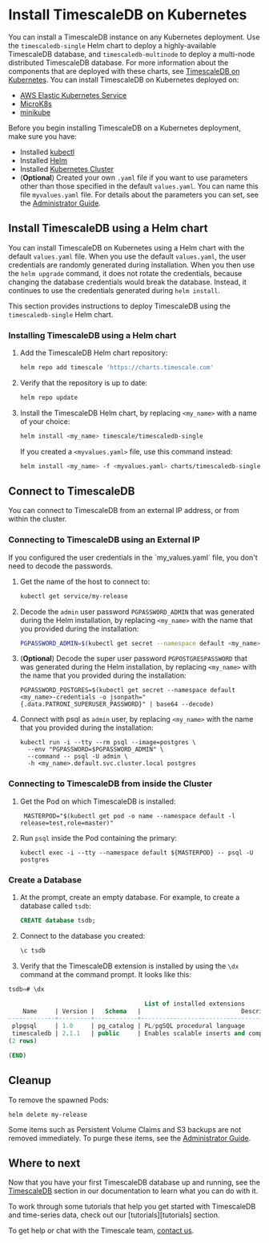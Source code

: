 # Install TimescaleDB on Kubernetes
You can install a TimescaleDB instance on any Kubernetes deployment. Use the `timescaledb-single` Helm chart to deploy a highly-available TimescaleDB database, and `timescaledb-multinode` to deploy a multi-node distributed TimescaleDB database.
For more information about the components that are deployed with these charts, see 
[TimescaleDB on Kubernetes][timescaledb-k8s].
You can install TimescaleDB on Kubernetes deployed on:
* [AWS Elastic Kubernetes Service][aws-eks]
* [MicroK8s][microk8s-install]
* [minikube][minikube-install]

Before you begin installing TimescaleDB on a Kubernetes deployment, make sure you have:
* Installed [kubectl][kubectl-install]
* Installed [Helm][helm-install]
* Installed [Kubernetes Cluster][kubernetes-install]
* (**Optional**) Created your own `.yaml` file if you want to use parameters other than those specified in the default `values.yaml`. You can name this file `myvalues.yaml` file. For details about the parameters you can set, see  the [Administrator Guide][admin-guide].


## Install TimescaleDB using a Helm chart
You can install TimescaleDB on Kubernetes using a Helm chart with the default `values.yaml` file. 
When you use the default `values.yaml`, the user credentials are randomly generated during installation.
When you then use the `helm upgrade` command, it does not rotate the credentials, because changing the database credentials would break the database. Instead, it continues to use the credentials generated during `helm install`.

This section provides instructions to deploy TimescaleDB using the `timescaledb-single` Helm chart.

<procedure>

### Installing TimescaleDB using a Helm chart
1.  Add the TimescaleDB Helm chart repository:
    ```bash
    helm repo add timescale 'https://charts.timescale.com'
    ```
1.  Verify that the repository is up to date:
    ```bash
    helm repo update
    ```
1.  Install the TimescaleDB Helm chart, by replacing `<my_name>` with a name of your choice:
    ```bash
    helm install <my_name> timescale/timescaledb-single
    ```
    If you created a `<myvalues.yaml>` file, use this command instead:
    ```bash
    helm install <my_name> -f <myvalues.yaml> charts/timescaledb-single
    ```

</procedure> 

## Connect to TimescaleDB
You can connect to TimescaleDB from an external IP address, or from within the cluster.

<procedure>

### Connecting to TimescaleDB using an External IP

<highlight type="note">
If you configured the user credentials in the `my_values.yaml` file, you don't need to decode the passwords.
</highlight>

1. Get the name of the host to connect to:
    ```bash
    kubectl get service/my-release
    ```
1. Decode the `admin` user password `PGPASSWORD_ADMIN` that was generated during the Helm installation, by replacing `<my_name>` with the name that you provided during the installation:
    ```bash
    PGPASSWORD_ADMIN=$(kubectl get secret --namespace default <my_name>-credentials -o jsonpath="{.data.PATRONI_admin_PASSWORD}" | base64 --decode)
    ``` 
1. (**Optional**) Decode the super user password `PGPOSTGRESPASSWORD` that was generated during the Helm installation, by replacing `<my_name>` with the name that you provided during the installation:
    ```console
    PGPASSWORD_POSTGRES=$(kubectl get secret --namespace default <my_name>-credentials -o jsonpath="{.data.PATRONI_SUPERUSER_PASSWORD}" | base64 --decode)
    ```

1. Connect with psql as `admin` user, by replacing `<my_name>` with the name that you provided during the installation:
    ```console
    kubectl run -i --tty --rm psql --image=postgres \
      --env "PGPASSWORD=$PGPASSWORD_ADMIN" \
      --command -- psql -U admin \
      -h <my_name>.default.svc.cluster.local postgres
    ```
    
</procedure>

<procedure>

### Connecting to TimescaleDB from inside the Cluster
1. Get the Pod on which TimescaleDB is installed:
   ```console
    MASTERPOD="$(kubectl get pod -o name --namespace default -l release=test,role=master)"
    ```

1. Run `psql` inside the Pod containing the primary:
    ```console
    kubectl exec -i --tty --namespace default ${MASTERPOD} -- psql -U postgres
    ```

</procedure>

### Create a Database

1.  At the prompt, create an empty database. For example, to create a database
    called `tsdb`:
    ```sql
    CREATE database tsdb;
    ```
1.  Connect to the database you created:
    ```sql
    \c tsdb
    ```
1. Verify that the TimescaleDB extension is installed by using the `\dx`
command at the command prompt. It looks like this:
```sql
tsdb=# \dx

                                      List of installed extensions
    Name     | Version |   Schema   |                            Description                            
-------------+---------+------------+-------------------------------------------------------------------
 plpgsql     | 1.0     | pg_catalog | PL/pgSQL procedural language
 timescaledb | 2.1.1   | public     | Enables scalable inserts and complex queries for time-series data
(2 rows)

(END)
```

## Cleanup

To remove the spawned Pods:
```console
helm delete my-release
```
Some items such as Persistent Volume Claims and S3 backups are not removed immediately. To purge these items, see the [Administrator Guide][admin-guide].

## Where to next
Now that you have your first TimescaleDB database up and running, see
the [TimescaleDB][tsdb-docs] section in our documentation to learn what
you can do with it.

To work through some tutorials that help you get started with
TimescaleDB and time-series data, check out our [tutorials][tutorials] section.

To get help or chat with the Timescale team, [contact us][contact].


[kubectl-install]: https://kubernetes.io/docs/tasks/tools/
[kubernetes-install]: https://kubernetes.io/docs/setup/
[helm-install]: https://helm.sh/docs/intro/install/
[minikube-install]: https://minikube.sigs.k8s.io/docs/start/
[aws-eks]: https://docs.aws.amazon.com/eks/latest/userguide/getting-started.html
[microk8s-install]: https://microk8s.io/docs/getting-started
[contact]: https://www.timescale.com/contact
[tsdb-docs]: timescaledb/:currentVersion:/
[admin-guide]: https://github.com/timescale/timescaledb-kubernetes/blob/master/charts/timescaledb-single/admin-guide.md
[timescaledb-k8s]: timescaledb/:currentVersion:/overview/core-concepts/timescale-kubenetes